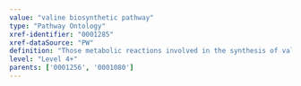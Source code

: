 ```yaml
---
value: "valine biosynthetic pathway"
type: "Pathway Ontology"
xref-identifier: "0001285"
xref-dataSource: "PW"
definition: "Those metabolic reactions involved in the synthesis of valine, an essential amino acid for humans. Plants synthesize valine from pyruvic acid via a number of steps."
level: "Level 4+"
parents: ['0001256', '0001080']
---
```

